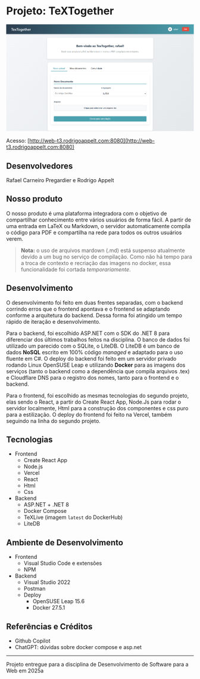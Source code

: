 # Projeto: TeXTogether

![print do projeto](texTogether.png)

Acesso: [http://web-t3.rodrigoappelt.com:8080](http://web-t3.rodrigoappelt.com:8080)

## Desenvolvedores

Rafael Carneiro Pregardier e Rodrigo Appelt

## Nosso produto

O nosso produto é uma plataforma integradora com o objetivo de compartilhar conhecimento entre vários usuários de forma fácil. A partir de uma entrada em LaTeX ou Markdown, o servidor automaticamente compila o código para PDF e 
compartilha na rede para todos os outros usuários verem.

> **Nota:** o uso de arquivos mardown (.md) está suspenso atualmente devido a um bug no serviço de compilação. Como não há tempo para a troca de contexto e recriação das imagens no docker, essa funcionalidade foi cortada _temporariamente_.

## Desenvolvimento

O desenvolvimento foi feito em duas frentes separadas, com o backend corrindo erros que o frontend apontava e o frontend se adaptando conforme a arquitetura do backend. Dessa forma foi atingido um 
tempo rápido de iteração e desenvolvimento. 

Para o backend, foi escolhido ASP.NET com o SDK do .NET 8 para diferenciar dos últimos trabalhos feitos na disciplina. O banco de dados foi utilizado um
parecido com o SQLite, o LiteDB. O LiteDB é um banco de dados **NoSQL** escrito em 100% código _managed_ e adaptado para o uso fluente em C#. O deploy do backend foi feito em um servidor privado
rodando Linux OpenSUSE Leap e utilizando **Docker** para as imagens dos serviços (tanto o backend como a dependência que compila arquivos .tex) e Cloudflare DNS para o registro dos nomes, tanto para
o frontend e o backend.

Para o frontend, foi escolhido as mesmas tecnologias do segundo projeto, elas sendo o React, a partir do Create React App, Node.Js para rodar o servidor localmente, Html para a construção dos componentes
e css puro para a estilização. O deploy do frontend foi feito na Vercel, também seguindo na linha do segundo projeto.

## Tecnologias

* Frontend
  * Create React App
  * Node.js
  * Vercel
  * React
  * Html
  * Css
* Backend
  * ASP.NET + .NET 8
  * Docker Compose
  * TeXLive (imagem `latest` do DockerHub)
  * LiteDB

## Ambiente de Desenvolvimento

* Frontend
  * Visual Studio Code e extensões 
  * NPM
* Backend
  * Visual Studio 2022
  * Postman
  * Deploy
    * OpenSUSE Leap 15.6
    * Docker 27.5.1
  
## Referências e Créditos

* Github Copilot
* ChatGPT: dúvidas sobre docker compose e asp.net

---

Projeto entregue para a disciplina de Desenvolvimento de Software para a Web em 2025a
